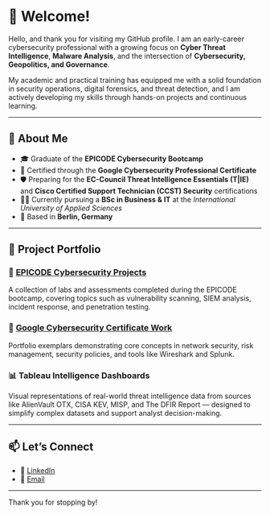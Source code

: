 # 👋 Welcome!

Hello, and thank you for visiting my GitHub profile. I am an early-career cybersecurity professional with a growing focus on **Cyber Threat Intelligence**, **Malware Analysis**, and the intersection of **Cybersecurity, Geopolitics, and Governance**.

My academic and practical training has equipped me with a solid foundation in security operations, digital forensics, and threat detection, and I am actively developing my skills through hands-on projects and continuous learning.

---

## 🧭 About Me

- 🎓 Graduate of the **EPICODE Cybersecurity Bootcamp**
- 🧾 Certified through the **Google Cybersecurity Professional Certificate**
- 🛡️ Preparing for the **EC-Council Threat Intelligence Essentials (T|IE)** and **Cisco Certified Support Technician (CCST) Security** certifications
- 🧑‍🎓 Currently pursuing a **BSc in Business & IT** at the *International University of Applied Sciences*
- 📍 Based in **Berlin, Germany**

---

## 📂 Project Portfolio

### 🔐 <a href="https://github.com/Zeeke9/Epicode">EPICODE Cybersecurity Projects</a>
A collection of labs and assessments completed during the EPICODE bootcamp, covering topics such as vulnerability scanning, SIEM analysis, incident response, and penetration testing.

### 💼 <a href="https://github.com/Zeeke9/GoogleCybersecurityCertificate/tree/main">Google Cybersecurity Certificate Work</a>
Portfolio exemplars demonstrating core concepts in network security, risk management, security policies, and tools like Wireshark and Splunk.

### 📊 Tableau Intelligence Dashboards
Visual representations of real-world threat intelligence data from sources like AlienVault OTX, CISA KEV, MISP, and The DFIR Report — designed to simplify complex datasets and support analyst decision-making.

---

## 📫 Let’s Connect

- 💼 <a href="https://www.linkedin.com/in/ivanmattana">LinkedIn<a/>
- 📧 [Email](ivan.mattana91@gmail.com)
---

Thank you for stopping by!
